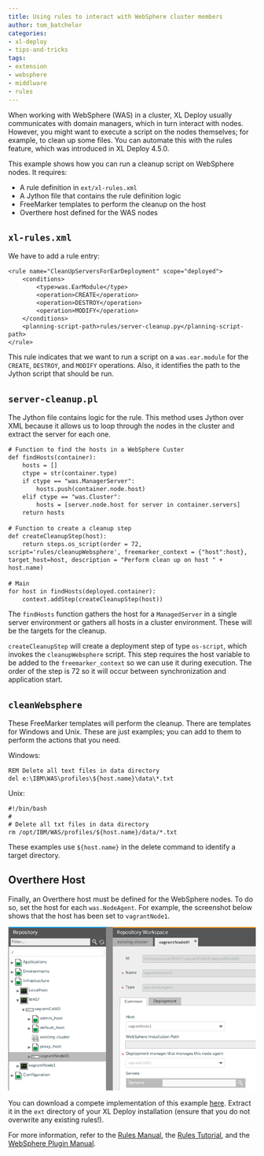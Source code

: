 ```yaml
---
title: Using rules to interact with WebSphere cluster members
author: tom_batchelor
categories:
- xl-deploy
- tips-and-tricks
tags:
- extension
- websphere
- middlware
- rules
---
```


When working with WebSphere (WAS) in a cluster, XL Deploy usually communicates with domain managers, which in turn interact with nodes. However, you might want to execute a script on the nodes themselves; for example, to clean up some files. You can automate this with the rules feature, which was introduced in XL Deploy 4.5.0.

This example shows how you can run a cleanup script on WebSphere nodes. It requires:

* A rule definition in `ext/xl-rules.xml`
* A Jython file that contains the rule definition logic
* FreeMarker templates to perform the cleanup on the host
* Overthere host defined for the WAS nodes

## `xl-rules.xml`

We have to add a rule entry:

    <rule name="CleanUpServersForEarDeployment" scope="deployed">
        <conditions>
            <type>was.EarModule</type>
            <operation>CREATE</operation>
            <operation>DESTROY</operation>
            <operation>MODIFY</operation>
        </conditions>
        <planning-script-path>rules/server-cleanup.py</planning-script-path>
    </rule>

This rule indicates that we want to run a script on a `was.ear.module` for the `CREATE`, `DESTROY`, and `MODIFY` operations. Also, it identifies the path to the Jython script that should be run.

## `server-cleanup.pl`

The Jython file contains logic for the rule. This method uses Jython over XML because it allows us to loop through the nodes in the cluster and extract the server for each one.

	# Function to find the hosts in a WebSphere Custer
	def findHosts(container):
		hosts = []
		ctype = str(container.type)
		if ctype == "was.ManagerServer":
			hosts.push(container.node.host)
		elif ctype == "was.Cluster":
			hosts = [server.node.host for server in container.servers]
		return hosts

	# Function to create a cleanup step
	def createCleanupStep(host):
		return steps.os_script(order = 72, script='rules/cleanupWebsphere', freemarker_context = {"host":host}, target_host=host, description = "Perform clean up on host " + host.name)

	# Main
	for host in findHosts(deployed.container):
		context.addStep(createCleanupStep(host))

The `findHosts` function gathers the host for a `ManagedServer` in a single server environment or gathers all hosts in a cluster environment. These will be the targets for the cleanup.

`createCleanupStep` will create a deployment step of type `os-script`, which invokes the `cleanupWebsphere` script. This step requires the host variable to be added to the `freemarker_context` so we can use it during execution. The order of the step is 72 so it will occur between synchronization and application start.

## `cleanWebsphere`

These FreeMarker templates will perform the cleanup. There are templates for Windows and Unix. These are just examples; you can add to them to perform the actions that you need.

Windows:

    REM Delete all text files in data directory
    del e:\IBM\WAS\profiles\${host.name}\data\*.txt

Unix:

    #!/bin/bash
    #
    # Delete all txt files in data directory
    rm /opt/IBM/WAS/profiles/${host.name}/data/*.txt

These examples use `${host.name}` in the delete command to identify a target directory.

## Overthere Host

Finally, an Overthere host must be defined for the WebSphere nodes. To do so, set the host for each `was.NodeAgent`. For example, the screenshot below shows that the host has been set to `vagrantNode1`.

![WAS node agent](/images/using-rules-to-interact-with-websphere-cluster-members.png)

You can download a compete implementation of this example [here](sample-scripts/using-rules-to-interact-with-websphere-cluster-members.zip). Extract it in the `ext` directory of your XL Deploy installation (ensure that you do not overwrite any existing rules!).

For more information, refer to the [Rules Manual](http://docs.xebialabs.com/releases/latest/xl-deploy/rulesmanual.html), the [Rules Tutorial](http://docs.xebialabs.com/releases/latest/xl-deploy/rulestutorial.html), and the [WebSphere Plugin Manual](http://docs.xebialabs.com/releases/latest/was-plugin/wasPluginManual.html).

